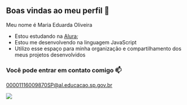 ## Boas vindas ao meu perfil 💜 

Meu nome é Maria Eduarda Oliveira

- Estou estudando na [Alura](https://wwww.alura.com.br);
- Estou me desenvolvendo na linguagem JavaScript
- Utilizo esse espaço para minha organização e compartilhamento dos meus projetos desenvolvidos

### Você pode entrar em contato comigo 📫

00001116009870SP@al.educacao.sp.gov.br



![](https://media.tenor.com/QGYOjLUamAkAAAAM/hello-kitty-cafe.gif)
